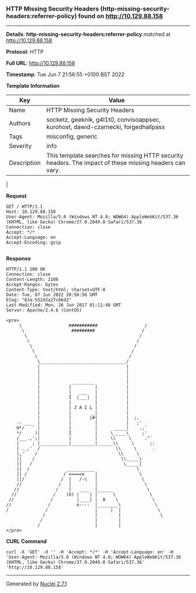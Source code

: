 ### HTTP Missing Security Headers (http-missing-security-headers:referrer-policy) found on http://10.129.88.158
---
**Details**: **http-missing-security-headers:referrer-policy**  matched at http://10.129.88.158

**Protocol**: HTTP

**Full URL**: http://10.129.88.158

**Timestamp**: Tue Jun 7 21:56:55 +0100 BST 2022

**Template Information**

| Key | Value |
|---|---|
| Name | HTTP Missing Security Headers |
| Authors | socketz, geeknik, g4l1t0, convisoappsec, kurohost, dawid-czarnecki, forgedhallpass |
| Tags | misconfig, generic |
| Severity | info |
| Description | This template searches for missing HTTP security headers. The impact of these missing headers can vary.
 |

**Request**
```http
GET / HTTP/1.1
Host: 10.129.88.158
User-Agent: Mozilla/5.0 (Windows NT 4.0; WOW64) AppleWebKit/537.36 (KHTML, like Gecko) Chrome/37.0.2049.0 Safari/537.36
Connection: close
Accept: */*
Accept-Language: en
Accept-Encoding: gzip


```

**Response**
```http
HTTP/1.1 200 OK
Connection: close
Content-Length: 2106
Accept-Ranges: bytes
Content-Type: text/html; charset=UTF-8
Date: Tue, 07 Jun 2022 20:56:56 GMT
Etag: "83a-552d2a27c66d2"
Last-Modified: Mon, 26 Jun 2017 01:11:46 GMT
Server: Apache/2.4.6 (CentOS)

<pre>
     \                  ###########                  /
      \                  #########                  /
       \                                           /
        \                                         /
         \                                       /
          \                                     /
           \                                   /
            \_________________________________/
            |                                 |
            |                                 |
            |                                 |
            |            _________            |
            |           |         |           |
            |           |   ___   |           |
            |           I  |___|  |           |
            |           |         |           |
            |           | J A I L |           |
            |           |        _|           |
            |           |       |#|           |  ;,
    -- ___  |           |         |           |   ;'
    H*/   ` |           |         |      _____|    .,`
    */     )|           I         |     \_____\     ;'
    /___.,';|           |         |     \\     \     ."`
    |     ; |___________|_________|______\\     \      ;:
    | ._,'  /                             \\     \      .
    |,'    /                               \\     \
    ||    /                                 \\_____\
    ||   /                                   \_____|
    ||  /              ___________                \
    || /              / =====o    |                \
    ||/              /  |   /-\   |                 \
    //              /   |         |                  \
   //              /    |   ____  |______             \
  //              /    (O) |    | |      \             \
 //              /         |____| |  0    \             \
//              /          o----  |________\             \
/              /                  |     |  |              \
              /                   |        |               \
             /                    |        |
            /                     |        |
</pre>

```


**CURL Command**
```
curl -X 'GET' -d '' -H 'Accept: */*' -H 'Accept-Language: en' -H 'User-Agent: Mozilla/5.0 (Windows NT 4.0; WOW64) AppleWebKit/537.36 (KHTML, like Gecko) Chrome/37.0.2049.0 Safari/537.36' 'http://10.129.88.158'
```
---
Generated by [Nuclei 2.7.1](https://github.com/projectdiscovery/nuclei)